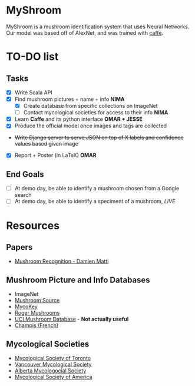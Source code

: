 MyShroom
========

MyShroom is a mushroom identification system that uses Neural Networks.
Our model was based off of AlexNet, and was trained with
[caffe](http://caffe.berkeleyvision.org/).

# TO-DO list

## Tasks

- [x] Write Scala API
- [x] Find mushroom pictures + name + info **NIMA**
  - [x] Create database from specific collections on ImageNet
  - [ ] Contact mycological societies for access to their info **NIMA**
- [x] Learn **Caffe** and its python interface **OMAR + JESSE**
- [x] Produce the official model once images and tags are collected
- ~~Write Django server to serve JSON on top of X labels and confidence values based given image~~
- [x] Report + Poster (in LaTeX) **OMAR**

## End Goals

- [ ] At demo day, be able to identify a mushroom chosen from a Google search
- [ ] At demo day, be able to identify a speciment of a mushroom, *LIVE*

# Resources

## Papers

- [Mushroom Recognition - Damien Matti](http://mmspg.epfl.ch/files/content/sites/mmspl/files/shared/Semesterproject_mushroomrecognition.pdf)

## Mushroom Picture and Info Databases

- ImageNet
- [Mushroom Source](http://www.mushroomsource.com/mushrooms.html)
- [MycoKey](http://www.mycokey.com/newMycoKeySite/MycoKeyIdentQuick.html)
- [Roger Mushrooms](http://www.rogersmushrooms.com/)
- [UCI Mushroom Database](https://archive.ics.uci.edu/ml/datasets/Mushroom) - **Not actually useful**
- [Champis (French)](http://champis.net/wiki/index.php?title=Accueil)

## Mycological Societies

- [Mycological Society of Toronto](https://www.myctor.org/)
- [Vancouver Mycological Society](http://www.vanmyco.com/)
- [Alberta Mycologocial Society](http://www.wildmushrooms.ws/)
- [Mycological Society of America](http://msafungi.org/)
